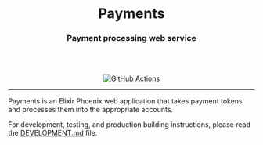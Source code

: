 <div align="center">
  <h1 align="center"><center>Payments</center></h1>
  <h3 align="center"><center>Payment processing web service</center></h3>
  <br>
  <br>
</div>

<p align="center">
  <a href="https://github.com/elementary/payments/actions">
    <img src="https://github.com/elementary/payments/workflows/CI/badge.svg" alt="GitHub Actions">
  </a>
</p>

---

Payments is an Elixir Phoenix web application that takes payment tokens and
processes them into the appropriate accounts.

For development, testing, and production building instructions, please read the
[DEVELOPMENT.md](DEVELOPMENT.md) file.
